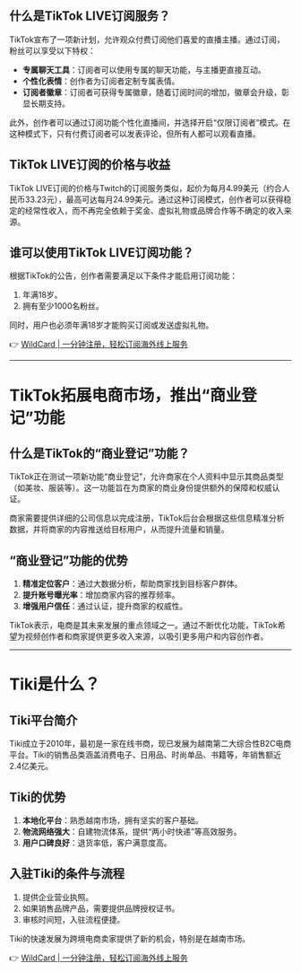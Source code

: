 ## 什么是TikTok LIVE订阅服务？

TikTok宣布了一项新计划，允许观众付费订阅他们喜爱的直播主播。通过订阅，粉丝可以享受以下特权：

- **专属聊天工具**：订阅者可以使用专属的聊天功能，与主播更直接互动。
- **个性化表情**：创作者为订阅者定制专属表情。
- **订阅者徽章**：订阅者可获得专属徽章，随着订阅时间的增加，徽章会升级，彰显长期支持。

此外，创作者可以通过订阅功能个性化直播间，并选择开启“仅限订阅者”模式。在这种模式下，只有付费订阅者可以发表评论，但所有人都可以观看直播。

## TikTok LIVE订阅的价格与收益

TikTok LIVE订阅的价格与Twitch的订阅服务类似，起价为每月4.99美元（约合人民币33.23元），最高可达每月24.99美元。通过这种订阅模式，创作者可以获得稳定的经常性收入，而不再完全依赖于奖金、虚拟礼物或品牌合作等不确定的收入来源。

## 谁可以使用TikTok LIVE订阅功能？

根据TikTok的公告，创作者需要满足以下条件才能启用订阅功能：

1. 年满18岁。
2. 拥有至少1000名粉丝。

同时，用户也必须年满18岁才能购买订阅或发送虚拟礼物。

👉 [WildCard | 一分钟注册，轻松订阅海外线上服务](https://bit.ly/bewildcard)

---

# TikTok拓展电商市场，推出“商业登记”功能

## 什么是TikTok的“商业登记”功能？

TikTok正在测试一项新功能“商业登记”，允许商家在个人资料中显示其商品类型（如美妆、服装等）。这一功能旨在为商家的商业身份提供额外的保障和权威认证。

商家需要提供详细的公司信息以完成注册，TikTok后台会根据这些信息精准分析数据，并将商家的内容推送给目标用户，从而提升流量和销量。

## “商业登记”功能的优势

1. **精准定位客户**：通过大数据分析，帮助商家找到目标客户群体。
2. **提升账号曝光率**：增加商家内容的推荐频率。
3. **增强用户信任**：通过认证，提升商家的权威性。

TikTok表示，电商是其未来发展的重点领域之一。通过不断优化功能，TikTok希望为视频创作者和商家提供更多收入来源，以吸引更多用户和内容创作者。

---

# Tiki是什么？

## Tiki平台简介

Tiki成立于2010年，最初是一家在线书商，现已发展为越南第二大综合性B2C电商平台。Tiki的销售品类涵盖消费电子、日用品、时尚单品、书籍等，年销售额近2.4亿美元。

## Tiki的优势

1. **本地化平台**：熟悉越南市场，拥有坚实的客户基础。
2. **物流网络强大**：自建物流体系，提供“两小时快递”等高效服务。
3. **用户口碑良好**：退货率低，客户满意度高。

## 入驻Tiki的条件与流程

1. 提供企业营业执照。
2. 如果销售品牌产品，需要提供品牌授权证书。
3. 审核时间短，入驻流程便捷。

Tiki的快速发展为跨境电商卖家提供了新的机会，特别是在越南市场。

👉 [WildCard | 一分钟注册，轻松订阅海外线上服务](https://bit.ly/bewildcard)